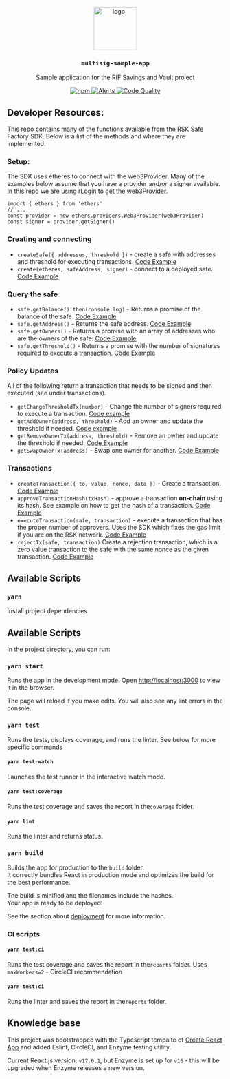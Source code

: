 <p align="middle">
  <img src="https://www.rifos.org/assets/img/logo.svg" alt="logo" height="100" >
</p>
<h3 align="middle"><code>multisig-sample-app</code></h3>
<p align="middle">
  Sample application for the RIF Savings and Vault project
</p>
<p align="middle">
  <a href="https://github.com/rsksmart/multisig-sample-app/actions/workflows/ci.yml">
    <img src="https://github.com/rsksmart/multisig-sample-app/actions/workflows/ci.yml/badge.svg" alt="npm" />
  </a>
  <a href="https://lgtm.com/projects/g/rsksmart/multisig-sample-app/alerts/">
    <img src="https://img.shields.io/lgtm/alerts/github/rsksmart/multisig-sample-app" alt="Alerts">
  </a>
  <a href="https://lgtm.com/projects/g/rsksmart/multisig-sample-app/context:javascript">
    <img src="https://img.shields.io/lgtm/grade/javascript/github/rsksmart/multisig-sample-app" alt="Code Quality">
  </a>
</p>

## Developer Resources:

This repo contains many of the functions available from the RSK Safe Factory SDK. Below is a list of the methods and where they are implemented.

### Setup:

The SDK uses etheres to connect with the web3Provider. Many of the examples below assume that you have a provider and/or a signer available. In this repo we are using [rLogin](https://github.com/rsksmart/rlogin) to get the web3Provider.

```
import { ethers } from 'ethers'
// ...
const provider = new ethers.providers.Web3Provider(web3Provider)
const signer = provider.getSigner()
```

### Creating and connecting

* `createSafe({ addresses, threshold })` - create a safe with addresses and threshold for executing transactions. [Code Example](https://github.com/rsksmart/multisig-sample-app/blob/main/src/pages/connectToSafe/index.tsx#L33-L43)
* `create(etheres, safeAddress, signer)` - connect to a deployed safe. [Code Example](https://github.com/rsksmart/multisig-sample-app/blob/main/src/pages/connectToSafe/index.tsx#L49-L56)

### Query the safe

* `safe.getBalance().then(console.log)` - Returns a promise of the balance of the safe. [Code Example](https://github.com/rsksmart/multisig-sample-app/blob/main/src/pages/safeInteraction/Dashboard.tsx#L19)
* `safe.getAddress()` - Returns the safe address. [Code Example](https://github.com/rsksmart/multisig-sample-app/blob/main/src/pages/safeInteraction/Dashboard.tsx#L29)
* `safe.getOwners()` - Returns a promise with an array of addresses who are the owners of the safe. [Code Example](https://github.com/rsksmart/multisig-sample-app/blob/main/src/pages/safeInteraction/policies/index.tsx#L31)
* `safe.getThreshold()` - Returns a promise with the number of signatures required to execute a transaction. [Code Example](https://github.com/rsksmart/multisig-sample-app/blob/main/src/pages/safeInteraction/policies/index.tsx#L32)

### Policy Updates

All of the following return a transaction that needs to be signed and then executed (see under transactions).

* `getChangeThresholdTx(number)` - Change the number of signers required to execute a transaction. [Code example](https://github.com/rsksmart/multisig-sample-app/blob/main/src/pages/safeInteraction/policies/index.tsx#L37-L38)
* `getAddOwner(address, threshold)` - Add an owner and update the threshold if needed. [Code example](https://github.com/rsksmart/multisig-sample-app/blob/main/src/pages/safeInteraction/policies/index.tsx#L46)
* `getRemoveOwnerTx(address, threshold)` - Remove an owher and update the threshold if needed. [Code Example](https://github.com/rsksmart/multisig-sample-app/blob/main/src/pages/safeInteraction/policies/index.tsx#55)
* `getSwapOwnerTx(address)` - Swap one owner for another. [Code Example](https://github.com/rsksmart/multisig-sample-app/blob/main/src/pages/safeInteraction/policies/index.tsx#64)

### Transactions

* `createTransaction({ to, value, nonce, data })` - Create a transaction. [Code Example](https://github.com/rsksmart/multisig-sample-app/blob/main/src/pages/safeInteraction/assets/index.tsx#L62-L66) 
* `approveTransactionHash(txHash)` - approve a transaction **on-chain** using its hash. See example on how to get the hash of a transaction. [Code Example](https://github.com/rsksmart/multisig-sample-app/blob/main/src/pages/safeInteraction/transactions/index.tsx#L58)
* `executeTransaction(safe, transaction)` - execute a transaction that has the proper number of approvers. Uses the SDK which fixes the gas limit if you are on the RSK network. [Code Example](https://github.com/rsksmart/multisig-sample-app/blob/main/src/pages/safeInteraction/transactions/index.tsx#L77) 
* `rejectTx(safe, transaction)` Create a rejection transaction, which is a zero value transaction to the safe with the same nonce as the given transaction. [Code Example](https://github.com/rsksmart/multisig-sample-app/blob/main/src/pages/safeInteraction/transactions/index.tsx#L45)



## Available Scripts

### `yarn`

Install project dependencies

## Available Scripts

In the project directory, you can run:

### `yarn start`

Runs the app in the development mode.
Open [http://localhost:3000](http://localhost:3000) to view it in the browser.

The page will reload if you make edits.
You will also see any lint errors in the console.

### `yarn test`

Runs the tests, displays coverage, and runs the linter. See below for more specific commands

#### `yarn test:watch`

Launches the test runner in the interactive watch mode.

#### `yarn test:coverage`

Runs the test coverage and saves the report in the`coverage` folder.

#### `yarn lint`

Runs the linter and returns status.

### `yarn build`

Builds the app for production to the `build` folder.\
It correctly bundles React in production mode and optimizes the build for the best performance.

The build is minified and the filenames include the hashes.\
Your app is ready to be deployed!

See the section about [deployment](https://facebook.github.io/create-react-app/docs/deployment) for more information.

### CI scripts

#### `yarn test:ci`

Runs the test coverage and saves the report in the`reports` folder. Uses `maxWorkers=2` - CircleCI recommendation

#### `yarn test:ci`

Runs the linter and saves the report in the`reports` folder.

## Knowledge base

This project was bootstrapped with the Typescript tempalte of [Create React App](https://github.com/facebook/create-react-app) and added Eslint, CircleCI, and Enzyme testing utility.

Current React.js version: `v17.0.1`, but Enzyme is set up for `v16` - this will be upgraded when Enzyme releases a new version.
